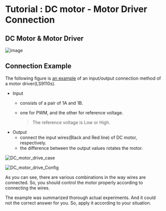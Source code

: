 # Tutorial : DC motor - Motor Driver Connection

## DC Motor & Motor Driver

![image](https://user-images.githubusercontent.com/91526930/201863253-016ba03c-196b-411f-8349-201214e01865.png)





## Connection Example

The following figure is <u>an example</u> of an input/output connection method of a motor driver(LS9110s). 

* Input

  * consists of a pair of 1A and 1B.

  * one for PWM, and the other for reference voltage.

    > The reference voltage is Low or High.

- Output
  - connect the input wires(Black and Red line) of DC motor, respectively.
  - the difference between the output values rotates the motor.

![DC_motor_drive_case](https://github.com/ykkimhgu/EC-student/assets/84508106/09559200-3480-4594-ae11-cc10750def0b)

![DC_motor_drive_Config](https://github.com/ykkimhgu/EC-student/assets/84508106/623dd17b-6901-4a0b-a049-7ad102ba646d)



As you can see, there are various combinations in the way wires are connected. So, you should control the motor properly according to connecting the wires.

The example was summarized thorough actual experiments. And it could not the correct answer for you. So, apply it according to your situation.